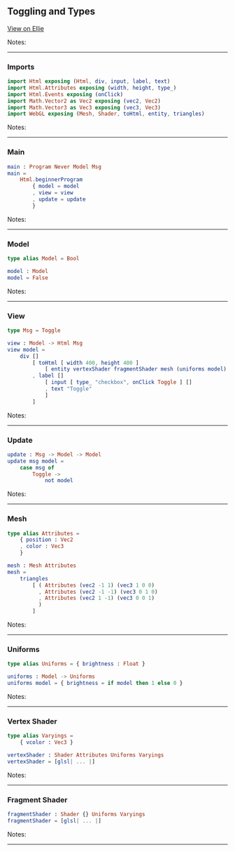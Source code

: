 ## Toggling and Types

[View on Ellie](https://ellie-app.com/)

Notes:

---


### Imports

```elm
import Html exposing (Html, div, input, label, text)
import Html.Attributes exposing (width, height, type_)
import Html.Events exposing (onClick)
import Math.Vector2 as Vec2 exposing (vec2, Vec2)
import Math.Vector3 as Vec3 exposing (vec3, Vec3)
import WebGL exposing (Mesh, Shader, toHtml, entity, triangles)
```

Notes:


---


### Main

```elm
main : Program Never Model Msg
main =
    Html.beginnerProgram
        { model = model
        , view = view
        , update = update
        }
```

Notes:


---


### Model

```elm
type alias Model = Bool

model : Model
model = False
```

Notes:


---


### View

```elm
type Msg = Toggle

view : Model -> Html Msg
view model =
    div []
        [ toHtml [ width 400, height 400 ]
            [ entity vertexShader fragmentShader mesh (uniforms model) ]
        , label []
            [ input [ type_ "checkbox", onClick Toggle ] []
            , text "Toggle"
            ]
        ]
```

Notes:


---


### Update

```elm
update : Msg -> Model -> Model
update msg model =
    case msg of
        Toggle ->
            not model
```

Notes:


---


### Mesh

```elm
type alias Attributes =
    { position : Vec2
    , color : Vec3
    }

mesh : Mesh Attributes
mesh =
    triangles
        [ ( Attributes (vec2 -1 1) (vec3 1 0 0)
          , Attributes (vec2 -1 -1) (vec3 0 1 0)
          , Attributes (vec2 1 -1) (vec3 0 0 1)
          )
        ]
```

Notes:


---


### Uniforms

```elm
type alias Uniforms = { brightness : Float }

uniforms : Model -> Uniforms
uniforms model = { brightness = if model then 1 else 0 }
```

Notes:


---


### Vertex Shader

```elm
type alias Varyings =
    { vcolor : Vec3 }

vertexShader : Shader Attributes Uniforms Varyings
vertexShader = [glsl| ... |]
```

Notes:


---


### Fragment Shader

```elm
fragmentShader : Shader {} Uniforms Varyings
fragmentShader = [glsl| ... |]
```

Notes:


---


<div class="demo elm-toggle"></div>

